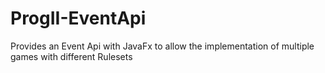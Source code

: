 # ProgII-EventApi
Provides an Event Api with JavaFx to allow the implementation of multiple games with different Rulesets
